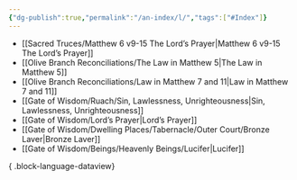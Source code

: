 ```yaml
---
{"dg-publish":true,"permalink":"/an-index/l/","tags":["#Index"]}
---
```



- [[Sacred Truces/Matthew 6 v9-15 The Lord’s Prayer\|Matthew 6 v9-15 The Lord’s Prayer]]
- [[Olive Branch Reconciliations/The Law in Matthew 5\|The Law in Matthew 5]]
- [[Olive Branch Reconciliations/Law in Matthew 7 and 11\|Law in Matthew 7 and 11]]
- [[Gate of Wisdom/Ruach/Sin, Lawlessness, Unrighteousness\|Sin, Lawlessness, Unrighteousness]]
- [[Gate of Wisdom/Lord’s Prayer\|Lord’s Prayer]]
- [[Gate of Wisdom/Dwelling Places/Tabernacle/Outer Court/Bronze Laver\|Bronze Laver]]
- [[Gate of Wisdom/Beings/Heavenly Beings/Lucifer\|Lucifer]]

{ .block-language-dataview}